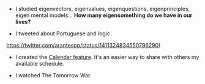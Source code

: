 - I studied eigenvectors, eigenvalues, eigenquestions, eigenprinciples, eigen mental models... **How many eigensomething do we have in our lives?**

- I tweeted about Portuguese and logic

https://twitter.com/arantespp/status/1411324834550796290)

- I created the [Calendar feature](/calendar). It's an easier way to share with others my available schedule.

- I watched The Tomorrow War.
